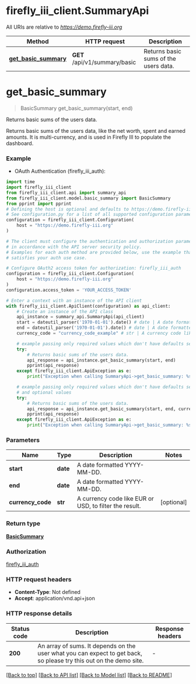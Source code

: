 # firefly_iii_client.SummaryApi

All URIs are relative to *https://demo.firefly-iii.org*

Method | HTTP request | Description
------------- | ------------- | -------------
[**get_basic_summary**](SummaryApi.md#get_basic_summary) | **GET** /api/v1/summary/basic | Returns basic sums of the users data.


# **get_basic_summary**
> BasicSummary get_basic_summary(start, end)

Returns basic sums of the users data.

Returns basic sums of the users data, like the net worth, spent and earned amounts. It is multi-currency, and is used in Firefly III to populate the dashboard. 

### Example

* OAuth Authentication (firefly_iii_auth):

```python
import time
import firefly_iii_client
from firefly_iii_client.api import summary_api
from firefly_iii_client.model.basic_summary import BasicSummary
from pprint import pprint
# Defining the host is optional and defaults to https://demo.firefly-iii.org
# See configuration.py for a list of all supported configuration parameters.
configuration = firefly_iii_client.Configuration(
    host = "https://demo.firefly-iii.org"
)

# The client must configure the authentication and authorization parameters
# in accordance with the API server security policy.
# Examples for each auth method are provided below, use the example that
# satisfies your auth use case.

# Configure OAuth2 access token for authorization: firefly_iii_auth
configuration = firefly_iii_client.Configuration(
    host = "https://demo.firefly-iii.org"
)
configuration.access_token = 'YOUR_ACCESS_TOKEN'

# Enter a context with an instance of the API client
with firefly_iii_client.ApiClient(configuration) as api_client:
    # Create an instance of the API class
    api_instance = summary_api.SummaryApi(api_client)
    start = dateutil_parser('1970-01-01').date() # date | A date formatted YYYY-MM-DD. 
    end = dateutil_parser('1970-01-01').date() # date | A date formatted YYYY-MM-DD. 
    currency_code = "currency_code_example" # str | A currency code like EUR or USD, to filter the result.  (optional)

    # example passing only required values which don't have defaults set
    try:
        # Returns basic sums of the users data.
        api_response = api_instance.get_basic_summary(start, end)
        pprint(api_response)
    except firefly_iii_client.ApiException as e:
        print("Exception when calling SummaryApi->get_basic_summary: %s\n" % e)

    # example passing only required values which don't have defaults set
    # and optional values
    try:
        # Returns basic sums of the users data.
        api_response = api_instance.get_basic_summary(start, end, currency_code=currency_code)
        pprint(api_response)
    except firefly_iii_client.ApiException as e:
        print("Exception when calling SummaryApi->get_basic_summary: %s\n" % e)
```


### Parameters

Name | Type | Description  | Notes
------------- | ------------- | ------------- | -------------
 **start** | **date**| A date formatted YYYY-MM-DD.  |
 **end** | **date**| A date formatted YYYY-MM-DD.  |
 **currency_code** | **str**| A currency code like EUR or USD, to filter the result.  | [optional]

### Return type

[**BasicSummary**](BasicSummary.md)

### Authorization

[firefly_iii_auth](../README.md#firefly_iii_auth)

### HTTP request headers

 - **Content-Type**: Not defined
 - **Accept**: application/vnd.api+json


### HTTP response details

| Status code | Description | Response headers |
|-------------|-------------|------------------|
**200** | An array of sums. It depends on the user what you can expect to get back, so please try this out on the demo site. |  -  |

[[Back to top]](#) [[Back to API list]](../README.md#documentation-for-api-endpoints) [[Back to Model list]](../README.md#documentation-for-models) [[Back to README]](../README.md)


